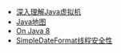 * [深入理解Java虚拟机](../docs/jvm.md)
* [Java地图](../docs/my-java.md)
* [On Java 8](../docs/onjava8.md)
* [SimpleDateFormat线程安全性](../docs/simple-date-format-thread-safe.md)
